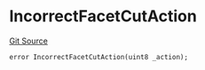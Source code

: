 # IncorrectFacetCutAction
[Git Source](https://github.com/thrackle-io/tron/blob/29c2cd95da29b0356348370e1ddb4d7bdc24a711/src/client/token/handler/diamond/HandlerDiamondLib.sol)


```solidity
error IncorrectFacetCutAction(uint8 _action);
```

